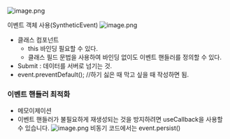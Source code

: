 ![image.png](attachment:cf8c4863-150c-4145-b66a-4adf0b65bb5f:image.png)

이벤트 객체 사용(SyntheticEvent)
![image.png](attachment:8e0ea98b-493c-446b-88e1-16dc333d1580:image.png)
- 클래스 컴포넌트
    - this 바인딩 필요할 수 있다.
    - 클래스 필드 문법을 사용하여 바인딩 없이도 이벤트 핸들러를 정의할 수 있다.
- Submit : 데이터를 서버로 넘기는 것.
- event.preventDefault(); //하기 싫은 때 막고 싶을 때 작성하면 됨.

### 이벤트 핸들러 최적화

- 메모이제이션
- 이벤트 핸들러가 불필요하게 재생성되는 것을 방지하려면 useCallback을 사용할 수 있습니다.
![image.png](attachment:ce57feb5-11b2-4b6f-a865-7360006d214d:image.png)
비동기 코드에서는 event.persist()
